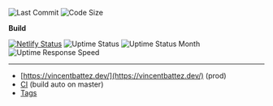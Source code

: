 ![Last Commit](https://img.shields.io/github/last-commit/vincentbattez/vincentbattez)
![Code Size](https://img.shields.io/github/languages/code-size/vincentbattez/vincentbattez)

**Build**

[![Netlify Status](https://api.netlify.com/api/v1/badges/bc06f6dd-3011-4c4e-a1b7-6add963dfef1/deploy-status)](https://app.netlify.com/sites/vincentbattez/deploys)
![Uptime Status](https://badgen.net/uptime-robot/status/m790721858-eeda30cce5a3a6833e3e3d2f)
![Uptime Status Month](https://badgen.net//uptime-robot/month/m790721858-eeda30cce5a3a6833e3e3d2f)
![Uptime Response Speed](https://badgen.net/uptime-robot/response/m790721858-eeda30cce5a3a6833e3e3d2f)

---

- [https://vincentbattez.dev/](https://vincentbattez.dev/) (prod) 
- [CI](https://app.netlify.com/sites/vincentbattez/overview) (build auto on master)
- [Tags](https://docs.google.com/spreadsheets/d/1AUsA_Dg476R64JZ3F6GNqPkebhXWa903lKM5EPpdQrY/edit#gid=1386834576) 

